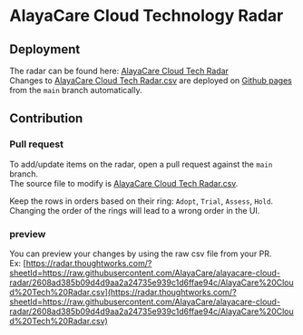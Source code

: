 # AlayaCare Cloud Technology Radar

## Deployment

The radar can be found here: [AlayaCare Cloud Tech Radar](https://radar.thoughtworks.com/?sheetId=https%3A%2F%2Falayacare.github.io%2Falayacare-cloud-radar%2FAlayaCare%20Cloud%20Tech%20Radar.csv)  
Changes to [AlayaCare Cloud Tech Radar.csv](./AlayaCare%20Cloud%20Tech%20Radar.csv) are deployed on [Github pages](https://alayacare.github.io/alayacare-cloud-radar/AlayaCare%20Cloud%20Tech%20Radar.csv) from the `main` branch automatically.

## Contribution

### Pull request

To add/update items on the radar, open a pull request against the `main` branch.  
The source file to modify is [AlayaCare Cloud Tech Radar.csv](./AlayaCare%20Cloud%20Tech%20Radar.csv).  

Keep the rows in orders based on their ring: `Adopt`, `Trial`, `Assess`, `Hold`.  
Changing the order of the rings will lead to a wrong order in the UI.  

### preview

You can preview your changes by using the raw csv file from your PR.  
Ex: [https://radar.thoughtworks.com/?sheetId=https://raw.githubusercontent.com/AlayaCare/alayacare-cloud-radar/2608ad385b09d4d9aa2a24735e939c1d6ffae94c/AlayaCare%20Cloud%20Tech%20Radar.csv](https://radar.thoughtworks.com/?sheetId=https://raw.githubusercontent.com/AlayaCare/alayacare-cloud-radar/2608ad385b09d4d9aa2a24735e939c1d6ffae94c/AlayaCare%20Cloud%20Tech%20Radar.csv)

